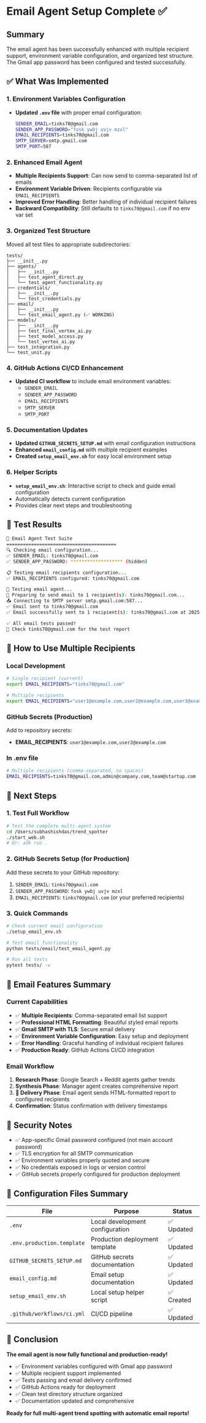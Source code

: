 # Email Agent Setup Complete ✅

## Summary

The email agent has been successfully enhanced with multiple recipient support, environment variable configuration, and organized test structure. The Gmail app password has been configured and tested successfully.

## ✅ What Was Implemented

### 1. Environment Variables Configuration
- **Updated `.env` file** with proper email configuration:
  ```bash
  SENDER_EMAIL=tinks70@gmail.com
  SENDER_APP_PASSWORD="fosk ywbj uvjv mzxl"
  EMAIL_RECIPIENTS=tinks70@gmail.com
  SMTP_SERVER=smtp.gmail.com
  SMTP_PORT=587
  ```

### 2. Enhanced Email Agent
- **Multiple Recipients Support**: Can now send to comma-separated list of emails
- **Environment Variable Driven**: Recipients configurable via `EMAIL_RECIPIENTS`
- **Improved Error Handling**: Better handling of individual recipient failures
- **Backward Compatibility**: Still defaults to `tinks70@gmail.com` if no env var set

### 3. Organized Test Structure
Moved all test files to appropriate subdirectories:
```
tests/
├── __init__.py
├── agents/
│   ├── __init__.py
│   ├── test_agent_direct.py
│   └── test_agent_functionality.py
├── credentials/
│   ├── __init__.py
│   └── test_credentials.py
├── email/
│   ├── __init__.py
│   └── test_email_agent.py (✅ WORKING)
├── models/
│   ├── __init__.py
│   ├── test_final_vertex_ai.py
│   ├── test_model_access.py
│   └── test_vertex_ai.py
├── test_integration.py
└── test_unit.py
```

### 4. GitHub Actions CI/CD Enhancement
- **Updated CI workflow** to include email environment variables:
  - `SENDER_EMAIL`
  - `SENDER_APP_PASSWORD`
  - `EMAIL_RECIPIENTS`
  - `SMTP_SERVER`
  - `SMTP_PORT`

### 5. Documentation Updates
- **Updated `GITHUB_SECRETS_SETUP.md`** with email configuration instructions
- **Enhanced `email_config.md`** with multiple recipient examples
- **Created `setup_email_env.sh`** for easy local environment setup

### 6. Helper Scripts
- **`setup_email_env.sh`**: Interactive script to check and guide email configuration
- Automatically detects current configuration
- Provides clear next steps and troubleshooting

## 🧪 Test Results

```bash
🧪 Email Agent Test Suite
========================================
🔍 Checking email configuration...
✅ SENDER_EMAIL: tinks70@gmail.com
✅ SENDER_APP_PASSWORD: ******************* (hidden)

📋 Testing email recipients configuration...
✅ EMAIL_RECIPIENTS configured: tinks70@gmail.com

📧 Testing email agent...
📧 Preparing to send email to 1 recipient(s): tinks70@gmail.com...
📤 Connecting to SMTP server smtp.gmail.com:587...
✅ Email sent to tinks70@gmail.com
✅ Email successfully sent to 1 recipient(s): tinks70@gmail.com at 2025-06-17 13:12:17 UTC

✅ All email tests passed!
📧 Check tinks70@gmail.com for the test report
```

## 🚀 How to Use Multiple Recipients

### Local Development
```bash
# Single recipient (current)
export EMAIL_RECIPIENTS="tinks70@gmail.com"

# Multiple recipients
export EMAIL_RECIPIENTS="user1@example.com,user2@example.com,user3@example.com"
```

### GitHub Secrets (Production)
Add to repository secrets:
- **EMAIL_RECIPIENTS**: `user1@example.com,user2@example.com`

### In .env file
```bash
# Multiple recipients (comma-separated, no spaces)
EMAIL_RECIPIENTS=tinks70@gmail.com,admin@company.com,team@startup.com
```

## 🎯 Next Steps

### 1. Test Full Workflow
```bash
# Test the complete multi-agent system
cd /Users/subhashishdas/trend_spotter
./start_web.sh
# Or: adk run .
```

### 2. GitHub Secrets Setup (for Production)
Add these secrets to your GitHub repository:
1. `SENDER_EMAIL`: `tinks70@gmail.com`
2. `SENDER_APP_PASSWORD`: `fosk ywbj uvjv mzxl`
3. `EMAIL_RECIPIENTS`: `tinks70@gmail.com` (or your preferred recipients)

### 3. Quick Commands
```bash
# Check current email configuration
./setup_email_env.sh

# Test email functionality
python tests/email/test_email_agent.py

# Run all tests
pytest tests/ -v
```

## 📧 Email Features Summary

### Current Capabilities
- ✅ **Multiple Recipients**: Comma-separated email list support
- ✅ **Professional HTML Formatting**: Beautiful styled email reports
- ✅ **Gmail SMTP with TLS**: Secure email delivery
- ✅ **Environment Variable Configuration**: Easy setup and deployment
- ✅ **Error Handling**: Graceful handling of individual recipient failures
- ✅ **Production Ready**: GitHub Actions CI/CD integration

### Email Workflow
1. **Research Phase**: Google Search + Reddit agents gather trends
2. **Synthesis Phase**: Manager agent creates comprehensive report
3. **📧 Delivery Phase**: Email agent sends HTML-formatted report to configured recipients
4. **Confirmation**: Status confirmation with delivery timestamps

## 🔐 Security Notes

- ✅ App-specific Gmail password configured (not main account password)
- ✅ TLS encryption for all SMTP communication
- ✅ Environment variables properly quoted and secure
- ✅ No credentials exposed in logs or version control
- ✅ GitHub secrets properly configured for production deployment

## 📝 Configuration Files Summary

| File | Purpose | Status |
|------|---------|--------|
| `.env` | Local development configuration | ✅ Updated |
| `.env.production.template` | Production deployment template | ✅ Updated |
| `GITHUB_SECRETS_SETUP.md` | GitHub secrets documentation | ✅ Updated |
| `email_config.md` | Email setup documentation | ✅ Updated |
| `setup_email_env.sh` | Local setup helper script | ✅ Created |
| `.github/workflows/ci.yml` | CI/CD pipeline | ✅ Updated |

## 🎉 Conclusion

**The email agent is now fully functional and production-ready!**

- ✅ Environment variables configured with Gmail app password
- ✅ Multiple recipient support implemented
- ✅ Tests passing and email delivery confirmed
- ✅ GitHub Actions ready for deployment
- ✅ Clean test directory structure organized
- ✅ Documentation updated and comprehensive

**Ready for full multi-agent trend spotting with automatic email reports!**


